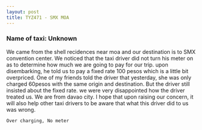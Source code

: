 ```yaml
---
layout: post
title: TYZ471 - SMX MOA
---
```


### Name of taxi: Unknown

We came from the shell recidences near moa and our destination is to SMX convention center. We noticed that the taxi driver did not turn his meter on as to determine how much we are going to pay for our trip. upon disembarking, he told us to pay a fixed rate 100 pesos which is a little bit overpriced. One of my friends told the driver that yesterday, she was only charged 60pesos with the same origin and destination. But the driver still insisted about the fixed rate. we were very disappointed how the driver treated us. We are from davao city. I hope that upon raising our concern, it will also help other taxi drivers to be aware that what this driver did to us was wrong.

```Over charging, No meter```

